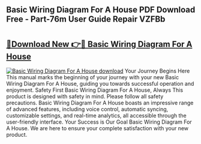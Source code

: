 ## Basic Wiring Diagram For A House PDF Download Free - Part-76m User Guide Repair VZFBb

# <h2><a href="http://dfmdova.blite.top/?on=Basic+Wiring+Diagram+For+A+House">🔗Download New 👉🔴 Basic Wiring Diagram For A House</a></h2>

[![Basic Wiring Diagram For A House download](https://i.imgur.com/lujVjoI.png)](http://dfmdova.blite.top/?on=Basic+Wiring+Diagram+For+A+House)
Your Journey Begins Here This manual marks the beginning of your journey with your new Basic Wiring Diagram For A House, guiding you towards successful operation and enjoyment. Safety First Basic Wiring Diagram For A House, Always This product is designed with safety in mind. Please follow all safety precautions. Basic Wiring Diagram For A House boasts an impressive range of advanced features, including voice control, automatic syncing, customizable settings, and real-time analytics, all accessible through the user-friendly interface. Your Success is Our Goal Basic Wiring Diagram For A House. We are here to ensure your complete satisfaction with your new product.
